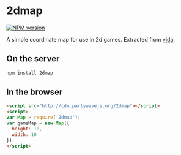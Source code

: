 # 2dmap

[![NPM version](https://badge.fury.io/js/2dmap.svg)](http://badge.fury.io/js/2dmap)

A simple coordinate map for use in 2d games. Extracted from [vida](https://github.com/jeffcarp/vida).

## On the server

```bash
npm install 2dmap
```

## In the browser

```html
<script src="http://cdn.partywavejs.org/2dmap"></script>
<script>
var Map = require('2dmap');
var gameMap = new Map({
  height: 10,
  width: 10
});
</script>
```
